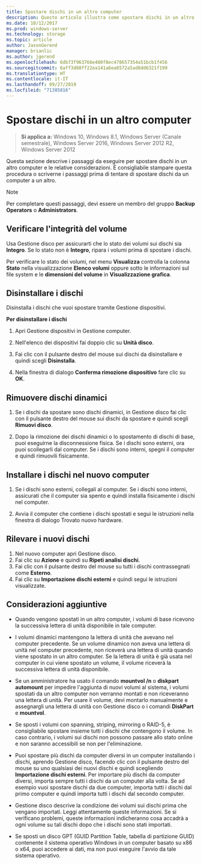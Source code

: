 ```yaml
---
title: Spostare dischi in un altro computer
description: Questo articolo illustra come spostare dischi in un altro computer
ms.date: 10/12/2017
ms.prod: windows-server
ms.technology: storage
ms.topic: article
author: JasonGerend
manager: brianlic
ms.author: jgerend
ms.openlocfilehash: 6db73f963766e480f8ec478657354a51bcb1f456
ms.sourcegitcommit: 6aff3d88ff22ea141a6ea6572a5ad8dd6321f199
ms.translationtype: HT
ms.contentlocale: it-IT
ms.lasthandoff: 09/27/2019
ms.locfileid: "71385816"
---
```

# <a name="move-disks-to-another-computer"></a>Spostare dischi in un altro computer

> **Si applica a:** Windows 10, Windows 8.1, Windows Server (Canale semestrale), Windows Server 2016, Windows Server 2012 R2, Windows Server 2012

Questa sezione descrive i passaggi da eseguire per spostare dischi in un altro computer e le relative considerazioni. È consigliabile stampare questa procedura o scriverne i passaggi prima di tentare di spostare dischi da un computer a un altro.

> [!NOTE]
> Per completare questi passaggi, devi essere un membro del gruppo **Backup Operators** o **Administrators**.

## <a name="verify-volume-health"></a>Verificare l'integrità del volume

Usa Gestione disco per assicurarti che lo stato dei volumi sui dischi sia **Integro**. Se lo stato non è **Integro**, ripara i volumi prima di spostare i dischi.

Per verificare lo stato dei volumi, nel menu **Visualizza** controlla la colonna **Stato** nella visualizzazione **Elenco volumi** oppure sotto le informazioni sul file system e le **dimensioni del volume** in **Visualizzazione grafica**.

## <a name="uninstall-the-disks"></a>Disinstallare i dischi

Disinstalla i dischi che vuoi spostare tramite Gestione dispositivi.

**Per disinstallare i dischi**

1.  Apri Gestione dispositivi in Gestione computer.

2.  Nell'elenco dei dispositivi fai doppio clic su **Unità disco**.

3.  Fai clic con il pulsante destro del mouse sui dischi da disinstallare e quindi scegli **Disinstalla**.

4.  Nella finestra di dialogo **Conferma rimozione dispositivo** fare clic su **OK**.

## <a name="remove-dynamic-disks"></a>Rimuovere dischi dinamici

1. Se i dischi da spostare sono dischi dinamici, in Gestione disco fai clic con il pulsante destro del mouse sui dischi da spostare e quindi scegli **Rimuovi disco**.

2. Dopo la rimozione dei dischi dinamici o lo spostamento di dischi di base, puoi eseguirne la disconnessione fisica. Se i dischi sono esterni, ora puoi scollegarli dal computer. Se i dischi sono interni, spegni il computer e quindi rimuovili fisicamente.

## <a name="install-disks-in-the-new-computer"></a>Installare i dischi nel nuovo computer

1. Se i dischi sono esterni, collegali al computer. Se i dischi sono interni, assicurati che il computer sia spento e quindi installa fisicamente i dischi nel computer.

2. Avvia il computer che contiene i dischi spostati e segui le istruzioni nella finestra di dialogo Trovato nuovo hardware.

## <a name="detect-new-disks"></a>Rilevare i nuovi dischi

1. Nel nuovo computer apri Gestione disco. 
2. Fai clic su **Azione** e quindi su **Ripeti analisi dischi**.
3. Fai clic con il pulsante destro del mouse su tutti i dischi contrassegnati come **Esterno**. 
4. Fai clic su **Importazione dischi esterni** e quindi segui le istruzioni visualizzate.

## <a name="additional-considerations"></a>Considerazioni aggiuntive

-   Quando vengono spostati in un altro computer, i volumi di base ricevono la successiva lettera di unità disponibile in tale computer. 
-   I volumi dinamici mantengono la lettera di unità che avevano nel computer precedente. Se un volume dinamico non aveva una lettera di unità nel computer precedente, non riceverà una lettera di unità quando viene spostato in un altro computer. Se la lettera di unità è già usata nel computer in cui viene spostato un volume, il volume riceverà la successiva lettera di unità disponibile.

-   Se un amministratore ha usato il comando **mountvol /n** o **diskpart automount** per impedire l'aggiunta di nuovi volumi al sistema, i volumi spostati da un altro computer non verranno montati e non riceveranno una lettera di unità. Per usare il volume, devi montarlo manualmente e assegnargli una lettera di unità con Gestione disco o i comandi **DiskPart** e **mountvol**.

-   Se sposti i volumi con spanning, striping, mirroring o RAID-5, è consigliabile spostare insieme tutti i dischi che contengono il volume. In caso contrario, i volumi sui dischi non possono passare allo stato online e non saranno accessibili se non per l'eliminazione.

-   Puoi spostare più dischi da computer diversi in un computer installando i dischi, aprendo Gestione disco, facendo clic con il pulsante destro del mouse su uno qualsiasi dei nuovi dischi e quindi scegliendo **Importazione dischi esterni**. Per importare più dischi da computer diversi, importa sempre tutti i dischi da un computer alla volta. Se ad esempio vuoi spostare dischi da due computer, importa tutti i dischi dal primo computer e quindi importa tutti i dischi dal secondo computer.

-   Gestione disco descrive la condizione dei volumi sui dischi prima che vengano importati. Leggi attentamente queste informazioni. Se si verificano problemi, queste informazioni indicheranno cosa accadrà a ogni volume su tali dischi dopo che i dischi sono stati importati.

-   Se sposti un disco GPT (GUID Partition Table, tabella di partizione GUID) contenente il sistema operativo Windows in un computer basato su x86 o x64, puoi accedere ai dati, ma non puoi eseguire l'avvio da tale sistema operativo.